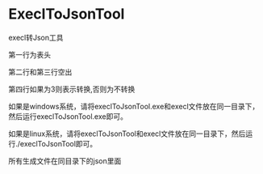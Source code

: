 # ExeclToJsonTool
execl转Json工具

第一行为表头

第二行和第三行空出

第四行如果为3则表示转换,否则为不转换

如果是windows系统，请将execlToJsonTool.exe和execl文件放在同一目录下，然后运行execlToJsonTool.exe即可。

如果是linux系统，请将execlToJsonTool和execl文件放在同一目录下，然后运行./execlToJsonTool即可。

所有生成文件在同目录下的json里面
